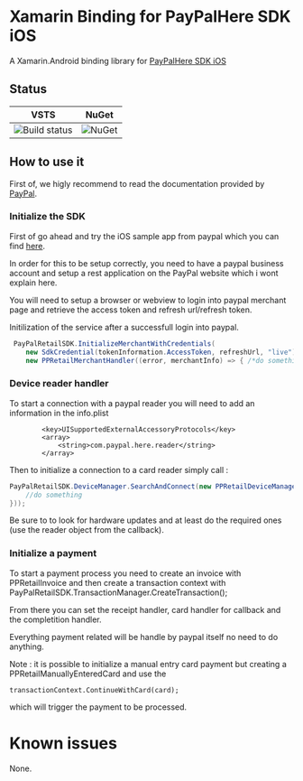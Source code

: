 ﻿# Xamarin Binding for PayPalHere SDK iOS

A Xamarin.Android binding library for [PayPalHere SDK iOS](https://github.com/paypal/paypal-here-sdk-ios-distribution)

## Status

| VSTS | NuGet |
|------|-------|
| ![Build status](https://uno-platform.visualstudio.com/_apis/public/build/definitions/1dd81cbd-cb35-41de-a570-b0df3571a196/8/badge) | ![NuGet](https://buildstats.info/nuget/nventive.PayPalHereSDK?includePreReleases=false) |

## How to use it

First of, we higly recommend to read the documentation provided by [PayPal](https://developer.paypal.com/docs/integration/paypal-here/).

### Initialize the SDK

First of go ahead and try the iOS sample app from paypal which you can find [here](https://developer.paypal.com/docs/integration/paypal-here/using-sample-apps/).

In order for this to be setup correctly, you need to have a paypal business account and setup a rest application on the PayPal website which i wont explain here.

You will need to setup a browser or webview to login into paypal merchant page and retrieve the access token and refresh url/refresh token.

Initilization of the service after a successfull login into paypal.
``` csharp
 PayPalRetailSDK.InitializeMerchantWithCredentials(
	new SdkCredential(tokenInformation.AccessToken, refreshUrl, "live"),
    new PPRetailMerchantHandler((error, merchantInfo) => { /*do something*/ }));
```

### Device reader handler
To start a connection with a paypal reader you will need to add an information in the info.plist

``` plist
		<key>UISupportedExternalAccessoryProtocols</key>
		<array>
			<string>com.paypal.here.reader</string>
		</array>
```

Then to initialize a connection to a card reader simply call :

``` csharp
PayPalRetailSDK.DeviceManager.SearchAndConnect(new PPRetailDeviceManagerConnectionHandler((error, reader) => {
    //do something
}));
```

Be sure to to look for hardware updates and at least do the required ones (use the reader object from the callback).

### Initialize a payment

To start a payment process you need to create an invoice with PPRetailInvoice
and then create a transaction context with PayPalRetailSDK.TransactionManager.CreateTransaction();

From there you can set the receipt handler, card handler for callback and the completition handler.

Everything payment related will be handle by paypal itself no need to do anything.

Note : it is possible to initialize a manual entry card payment but creating a PPRetailManuallyEnteredCard and use the 

``` sharp
transactionContext.ContinueWithCard(card);
```

which will trigger the payment to be processed.


# Known issues
None.